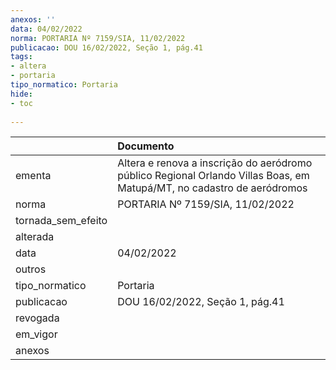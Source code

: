 ```yaml
---
anexos: ''
data: 04/02/2022
norma: PORTARIA Nº 7159/SIA, 11/02/2022
publicacao: DOU 16/02/2022, Seção 1, pág.41
tags:
- altera
- portaria
tipo_normatico: Portaria
hide: 
- toc 
 
---
```


|                    | Documento                                                                                                              |
|:-------------------|:-----------------------------------------------------------------------------------------------------------------------|
| ementa             | Altera e renova a inscrição do aeródromo público Regional Orlando Villas Boas, em Matupá/MT, no cadastro de aeródromos |
| norma              | PORTARIA Nº 7159/SIA, 11/02/2022                                                                                       |
| tornada_sem_efeito |                                                                                                                        |
| alterada           |                                                                                                                        |
| data               | 04/02/2022                                                                                                             |
| outros             |                                                                                                                        |
| tipo_normatico     | Portaria                                                                                                               |
| publicacao         | DOU 16/02/2022, Seção 1, pág.41                                                                                        |
| revogada           |                                                                                                                        |
| em_vigor           |                                                                                                                        |
| anexos             |                                                                                                                        |